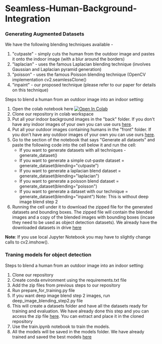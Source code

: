 # Seamless-Human-Background-Integration

### Generating Augmented Datasets
We have the following blending techniques available - 
1) "cutpaste" - simply cuts the human from the outdoor image and pastes it onto the indoor image (with a blur around the borders)
2) "laplacian" - uses the famous Laplacian blending technique (involves Gaussian and Laplacian pyramid generation)
3) "poisson" - uses the famous Poisson blending technique (OpenCV implementation cv2.seamlessClone()
4) "inpaint" - our proposed technique (please refer to our paper for details on this technique)


Steps to blend a human from an outdoor image into an indoor setting:
1) Open the colab notebook here [![Open In Colab](https://colab.research.google.com/assets/colab-badge.svg)](https://colab.research.google.com/drive/1JgsA1C_Y2OqTOZfkd5ONurR3yX3_r9WW?usp=sharing)
2) Clone our repository in colab workspace
3) Put all your indoor background images in the "back" folder. If you don't have any indoor images of your own you can use ours [here](https://drive.google.com/drive/folders/1zX4OMQAFEivr-3Po37BnGDsEGBHGJ8a2?usp=sharing).
4) Put all your outdoor images containing humans in the "front" folder. If you don't have any outdoor images of your own you can use ours [here](https://drive.google.com/drive/folders/1zX4OMQAFEivr-3Po37BnGDsEGBHGJ8a2?usp=sharing).
5) Go to the section of the notebook that says "Generate all datasets" and paste the following code into the cell below it and run the cell:
      - If you want to generate datasets with all techniques - generate_dataset()
      - If you want to generate a simple cut-paste dataset = generate_dataset(blending="cutpaste")
      - If you want to generate a laplacian blend dataset = generate_dataset(blending="laplacian")
      - If you want to generate a poisson blend dataset = generate_dataset(blending="poisson")
      - If you want to generate a dataset with our technique = generate_dataset(blending="inpaint") Note: This is without deep image blend step 2
6) Running the cell under it to download the zipped file for the generated datasets and bounding boxes. The zipped file will contain the blended images and a copy of the blended images with bounding boxes (incase they need to be used as object detection datasets).
We already have the downloaded datasets in drive [here](https://drive.google.com/drive/folders/1kM5gjWWm6CEaO1gbnBYnvurmNirJ-k0U?usp=sharing)
   
<b>Note</b>: If you use local Jupyter Notebook you may have to slightly change calls to cv2.imshow().

### Traning models for object detection
Steps to blend a human from an outdoor image into an indoor setting:
1) Clone our repository
2) Create conda environment using the requirements.txt file
3) Add the zip files from previous steps to our repository
4) Run prepare_for_training.py file
5) If you want deep image blend step 2 images, run deep_image_blending_step2.py file
6) This will create a datasets folder and have all the datasets ready for training and evaluation. We have already done this step and you can access the zip file [here](https://drive.google.com/file/d/1x_6BSGc4Ssgbqn-2WK0d-yYCM_A0t8X2/view?usp=drive_link). You can extract and place it in the cloned repository
7) Use the train.ipynb notebook to train the models.
8) All the models will be saved in the models folder. We have already trained and saved the best models [here](https://drive.google.com/drive/folders/1c4eXjVIyI_u5cOO8SFdxkXewreCASB1j?usp=sharing)


